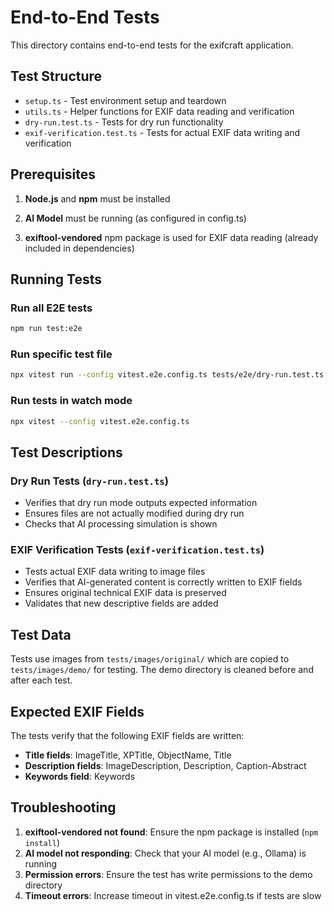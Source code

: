 # End-to-End Tests

This directory contains end-to-end tests for the exifcraft application.

## Test Structure

- `setup.ts` - Test environment setup and teardown
- `utils.ts` - Helper functions for EXIF data reading and verification
- `dry-run.test.ts` - Tests for dry run functionality
- `exif-verification.test.ts` - Tests for actual EXIF data writing and verification

## Prerequisites

1. **Node.js** and **npm** must be installed

2. **AI Model** must be running (as configured in config.ts)

3. **exiftool-vendored** npm package is used for EXIF data reading (already included in dependencies)

## Running Tests

### Run all E2E tests
```bash
npm run test:e2e
```

### Run specific test file
```bash
npx vitest run --config vitest.e2e.config.ts tests/e2e/dry-run.test.ts
```

### Run tests in watch mode
```bash
npx vitest --config vitest.e2e.config.ts
```

## Test Descriptions

### Dry Run Tests (`dry-run.test.ts`)
- Verifies that dry run mode outputs expected information
- Ensures files are not actually modified during dry run
- Checks that AI processing simulation is shown

### EXIF Verification Tests (`exif-verification.test.ts`)
- Tests actual EXIF data writing to image files
- Verifies that AI-generated content is correctly written to EXIF fields
- Ensures original technical EXIF data is preserved
- Validates that new descriptive fields are added

## Test Data

Tests use images from `tests/images/original/` which are copied to `tests/images/demo/` for testing. The demo directory is cleaned before and after each test.

## Expected EXIF Fields

The tests verify that the following EXIF fields are written:
- **Title fields**: ImageTitle, XPTitle, ObjectName, Title
- **Description fields**: ImageDescription, Description, Caption-Abstract
- **Keywords field**: Keywords

## Troubleshooting

1. **exiftool-vendored not found**: Ensure the npm package is installed (`npm install`)
2. **AI model not responding**: Check that your AI model (e.g., Ollama) is running
3. **Permission errors**: Ensure the test has write permissions to the demo directory
4. **Timeout errors**: Increase timeout in vitest.e2e.config.ts if tests are slow
